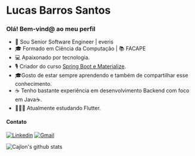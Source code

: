 # Lucas Barros Santos

### Olá! Bem-vind@ ao meu perfil

- 👷 Sou Senior Software Engineer | everis
- 🎓 Formado em Ciência da Computação | 📚 FACAPE
- 💻 Apaixonado por tecnologia.
- 🎙️ Criador do curso [Spring Boot e Materialize](https://www.hotmart.com/product/curso-de-spring-boot-e-materialize).
- 🎓Gosto de estar sempre aprendendo e também de compartilhar esse conhecimento.
- ☕ Tenho bastante experiência em desenvolvimento Backend com foco em Java☕.
- 👨🏻‍💻 Atualmente estudando Flutter.

#### Contato
[![Linkedin](https://img.shields.io/badge/LinkedIn-blue?style=for-the-badge&logo=Linkedin)](https://www.linkedin.com/in/lucasbarrossantos/)
[![Gmail](https://img.shields.io/badge/-Gmail-c14438?style=for-the-badge&logo=Gmail&logoColor=white&link=mailto:lucas14081992@gmail.com)](mailto:lucas14081992@gmail.com)


<a align="center">![Cajlon's github stats](https://github-readme-stats.vercel.app/api?username=lucasbarrossantos&show_icons=true&theme=red)</a>
